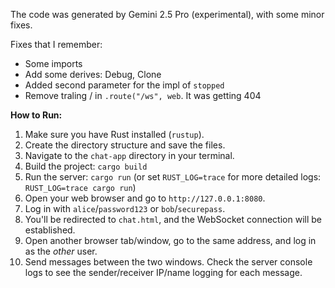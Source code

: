 The code was generated by Gemini 2.5 Pro (experimental), with some minor fixes.

Fixes that I remember:

- Some imports
- Add some derives: Debug, Clone
- Added second parameter for the impl of `stopped`
- Remove traling / in `.route("/ws", web`. It was getting 404

**How to Run:**

1.  Make sure you have Rust installed (`rustup`).
2.  Create the directory structure and save the files.
3.  Navigate to the `chat-app` directory in your terminal.
4.  Build the project: `cargo build`
5.  Run the server: `cargo run` (or set `RUST_LOG=trace` for more detailed logs: `RUST_LOG=trace cargo run`)
6.  Open your web browser and go to `http://127.0.0.1:8080`.
7.  Log in with `alice`/`password123` or `bob`/`securepass`.
8.  You'll be redirected to `chat.html`, and the WebSocket connection will be established.
9.  Open another browser tab/window, go to the same address, and log in as the *other* user.
10. Send messages between the two windows. Check the server console logs to see the sender/receiver IP/name logging for each message.

